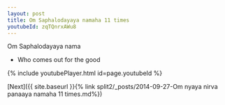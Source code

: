 ```yaml
---
layout: post
title: Om Saphalodayaya namaha 11 times
youtubeId: zqTQnrxAWu8
---
```

 
 
Om Saphalodayaya nama 
 
 -  Who comes out for the good 
 
  
 
  
 
 
 
 
 
 


{% include youtubePlayer.html id=page.youtubeId %}
 
[Next]({{ site.baseurl }}{% link  split2/_posts/2014-09-27-Om nyaya nirva panaaya namaha 11 times.md%})
 
